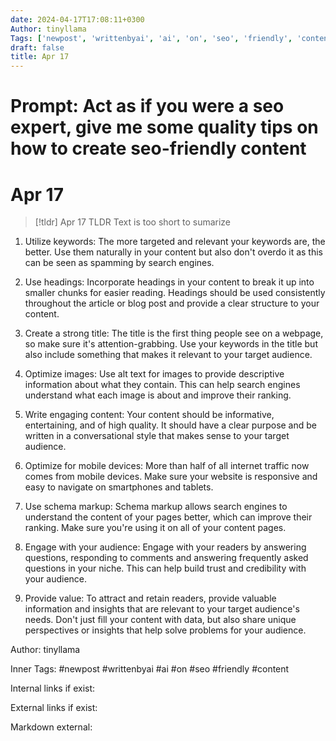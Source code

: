 ```yaml
---
date: 2024-04-17T17:08:11+0300
Author: tinyllama
Tags: ['newpost', 'writtenbyai', 'ai', 'on', 'seo', 'friendly', 'content']
draft: false
title: Apr 17
---
```


# Prompt: Act as if you were a seo expert, give me some quality tips on how to create seo-friendly content

# Apr 17

> [!tldr] Apr 17
> TLDR
> Text is too short to sumarize

1. Utilize keywords: The more targeted and relevant your keywords are, the better. Use them naturally in your content but also don't overdo it as this can be seen as spamming by search engines.

2. Use headings: Incorporate headings in your content to break it up into smaller chunks for easier reading. Headings should be used consistently throughout the article or blog post and provide a clear structure to your content.

3. Create a strong title: The title is the first thing people see on a webpage, so make sure it's attention-grabbing. Use your keywords in the title but also include something that makes it relevant to your target audience.

4. Optimize images: Use alt text for images to provide descriptive information about what they contain. This can help search engines understand what each image is about and improve their ranking.

5. Write engaging content: Your content should be informative, entertaining, and of high quality. It should have a clear purpose and be written in a conversational style that makes sense to your target audience.

6. Optimize for mobile devices: More than half of all internet traffic now comes from mobile devices. Make sure your website is responsive and easy to navigate on smartphones and tablets.

7. Use schema markup: Schema markup allows search engines to understand the content of your pages better, which can improve their ranking. Make sure you're using it on all of your content pages.

8. Engage with your audience: Engage with your readers by answering questions, responding to comments and answering frequently asked questions in your niche. This can help build trust and credibility with your audience.

9. Provide value: To attract and retain readers, provide valuable information and insights that are relevant to your target audience's needs. Don't just fill your content with data, but also share unique perspectives or insights that help solve problems for your audience.

Author: tinyllama

Inner Tags: #newpost #writtenbyai #ai #on #seo #friendly #content

Internal links if exist:

External links if exist:

Markdown external:
